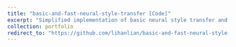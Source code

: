 ```yaml
---
title: "basic-and-fast-neural-style-transfer [Code]"
excerpt: "Simplified implementation of basic neural style transfer and fast neural style transfer. [[Blog Post]](https://lihanlian.github.io/posts/blog4)<br/><img src='/images/project-basic-and-fast-nst.jpg'>"
collection: portfolio
redirect_to: "https://github.com/lihanlian/basic-and-fast-neural-style-transfer"
---
```

